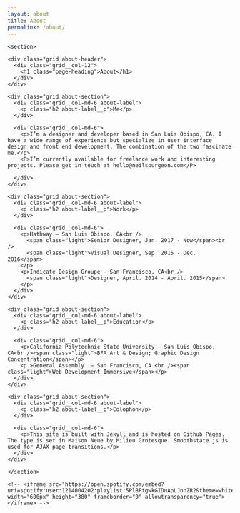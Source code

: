 ```yaml
---
layout: about
title: About
permalink: /about/
---
```


<div class="scene-element scene-element--fadein">


    <section>

    <div class="grid about-header">
      <div class="grid__col-12">
        <h1 class="page-heading">About</h1>
      </div>
    </div>

    <div class="grid about-section">
      <div class="grid__col-md-6 about-label">
        <p class="h2 about-label__p">Me</p>
      </div>

      <div class="grid__col-md-6">
        <p>I’m a designer and developer based in San Luis Obispo, CA. I have a wide range of experience but specialize in user interface design and front end development. The combination of the two fascinate me.</p>
        <P>I’m currently available for freelance work and interesting projects. Please get in touch at hello@neilspurgeon.com</P>

      </div>
    </div>

    <div class="grid about-section">
      <div class="grid__col-md-6 about-label">
        <p class="h2 about-label__p">Work</p>
      </div>

      <div class="grid__col-md-6">
        <p>Hathway — San Luis Obispo, CA<br />
          <span class="light">Senior Designer, Jan. 2017 - Now</span><br />
          <span class="light">Visual Designer, Sep. 2015 - Dec. 2016</span>
        </p>
        <p>Indicate Design Groupe — San Francisco, CA<br />
          <span class="light">Designer, April. 2014 - April. 2015</span>
        </p>
      </div>
    </div>

    <div class="grid about-section">
      <div class="grid__col-md-6 about-label">
        <p class="h2 about-label__p">Education</p>
      </div>

      <div class="grid__col-md-6">
        <p>California Polytechnic State University — San Luis Obispo, CA<br /><span class="light">BFA Art & Design; Graphic Design Concentration</span></p>
        <p >General Assembly  — San Francisco, CA <br /><span class="light">Web Development Immersive</span></p>
      </div>
    </div>

    <div class="grid about-section">
      <div class="grid__col-md-6 about-label">
        <p class="h2 about-label__p">Colophon</p>
      </div>

      <div class="grid__col-md-6">
        <p>This site is built with Jekyll and is hosted on Github Pages. The type is set in Maison Neue by Milieu Grotesque. Smoothstate.js is used for AJAX page transitions.</p>
      </div>
    </div>

    </section>

    <!-- <iframe src="https://open.spotify.com/embed?uri=spotify:user:1214004202:playlist:5PlBPtgwkGIDuApLJonZR2&theme=white" width="600px" height="380" frameborder="0" allowtransparency="true"></iframe> -->
</div>


